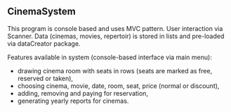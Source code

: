 ## CinemaSystem

This program is console based and uses MVC pattern. User interaction via Scanner.
Data (cinemas, movies, repertoir) is stored in lists and pre-loaded via dataCreator package. 

Features available in system (console-based interface via main menu):
- drawing cinema room with seats in rows (seats are marked as free, reserved or taken),
- choosing cinema, movie, date, room, seat, price (normal or discount),
- adding, removing and paying for reservation,
- generating yearly reports for cinemas.


